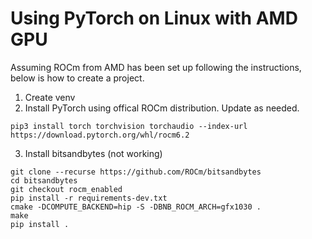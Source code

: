 # Using PyTorch on Linux with AMD GPU

Assuming ROCm from AMD has been set up following the instructions, below is how to create a project.

1. Create venv
2. Install PyTorch using offical ROCm distribution. Update as needed.
```
pip3 install torch torchvision torchaudio --index-url https://download.pytorch.org/whl/rocm6.2
```
3. Install bitsandbytes (not working)
```
git clone --recurse https://github.com/ROCm/bitsandbytes
cd bitsandbytes
git checkout rocm_enabled
pip install -r requirements-dev.txt
cmake -DCOMPUTE_BACKEND=hip -S -DBNB_ROCM_ARCH=gfx1030 .
make
pip install .
```

